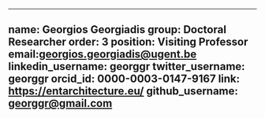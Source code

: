 ----
name: Georgios Georgiadis
group: Doctoral Researcher
order: 3
position: Visiting Professor
email:georgios.georgiadis@ugent.be
linkedin_username: georggr
twitter_username: georggr
orcid_id: 0000-0003-0147-9167
link: https://entarchitecture.eu/
github_username: georggr@gmail.com
----
